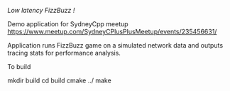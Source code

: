 *Low latency FizzBuzz !*

Demo application for SydneyCpp meetup https://www.meetup.com/SydneyCPlusPlusMeetup/events/235456631/


Application runs FizzBuzz game on a simulated network data and outputs tracing stats for performance analysis.

To build

mkdir build
cd build
cmake ../
make

